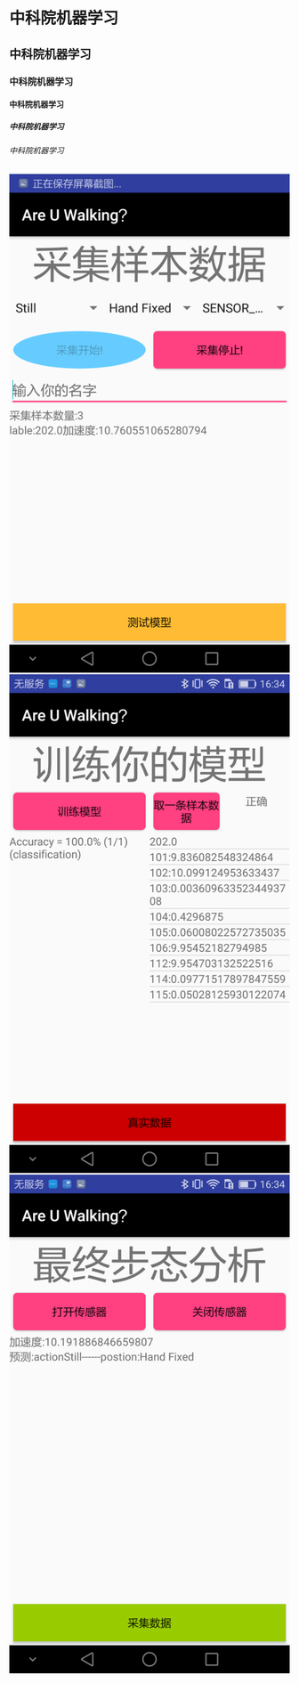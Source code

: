 # 中科院机器学习
## 中科院机器学习
### 中科院机器学习
#### 中科院机器学习
##### 中科院机器学习
###### 中科院机器学习

![项目截图](https://github.com/ShiRoiNoKaze/SVMProj/blob/master/shoots/Screenshot_2016-10-06-16-28-09.png)
![项目截图](https://github.com/ShiRoiNoKaze/SVMProj/blob/master/shoots/Screenshot_2016-10-06-16-34-07.png)
![项目截图](https://github.com/ShiRoiNoKaze/SVMProj/blob/master/shoots/Screenshot_2016-10-06-16-34-14.png)